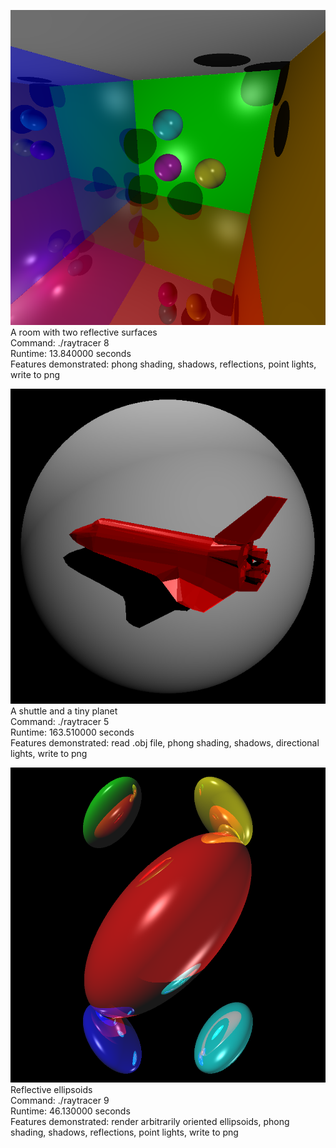 ![img01](https://github.com/asteffen/raytracer/blob/master/imgs/image-01.png)<br/>
A room with two reflective surfaces <br/>
Command: ./raytracer 8<br/>
Runtime: 13.840000 seconds<br/>
Features demonstrated: phong shading, shadows, reflections, point lights, write to png<br/>

![img02](https://github.com/asteffen/raytracer/blob/master/imgs/image-02.png)<br/>
A shuttle and a tiny planet <br/>
Command: ./raytracer 5<br/>
Runtime: 163.510000 seconds<br/>
Features demonstrated: read .obj file, phong shading, shadows, directional lights, write to png<br/>

![img03](https://github.com/asteffen/raytracer/blob/master/imgs/image-03.png)<br/>
Reflective ellipsoids <br/>
Command: ./raytracer 9<br/>
Runtime: 46.130000 seconds<br/>
Features demonstrated: render arbitrarily oriented ellipsoids, phong shading, shadows, reflections, point lights, write to png<br/>
